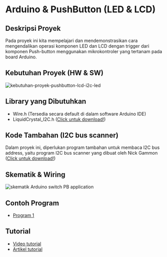 # Arduino & PushButton (LED & LCD)

## Deskripsi Proyek
Pada proyek ini kita mempelajari dan mendemonstrasikan cara mengendalikan operasi komponen LED dan LCD  dengan trigger dari komponen Push-button menggunakan mikrokontroler yang tertanam pada board Arduino.

## Kebutuhan Proyek (HW & SW)
![kebutuhan-proyek-pushbutton-lcd-i2c-led](https://github.com/TaufiqSuyadhi/Belajar-Arduino-Basic/assets/11900221/4a6f7df5-3b93-4a45-8b11-4fdc1d92a93a)

## Library yang Dibutuhkan
- Wire.h (Tersedia secara default di dalam software Arduino IDE)
- LiquidCrystal_I2C.h ([Click untuk download!](https://www.arduinolibraries.info/libraries/liquid-crystal-i2-c))

## Kode Tambahan (I2C bus scanner)
Dalam proyek ini, diperlukan program tambahan untuk membaca I2C bus address, yaitu program I2C bus scanner yang dibuat oleh Nick Gammon ([Click untuk download!](https://gammon.com.au/forum/?id=10896&reply=6#reply6))

## Skematik & Wiring
![skematik Arduino switch PB application](https://github.com/TaufiqSuyadhi/Belajar-Arduino-Basic/assets/11900221/1b9d6455-6806-4fdb-bfd9-1c049d151e30)

## Contoh Program
- [Program 1](https://github.com/TaufiqSuyadhi/Belajar-Arduino-Basic/blob/main/4%20-%20Arduino%20-%20PushButton/pushButton_lcdi2c_led.ino)

## Tutorial
- [Video tutorial](https://www.youtube.com/watch?v=Osemfet_Ldg)
- [Artikel tutorial]()
